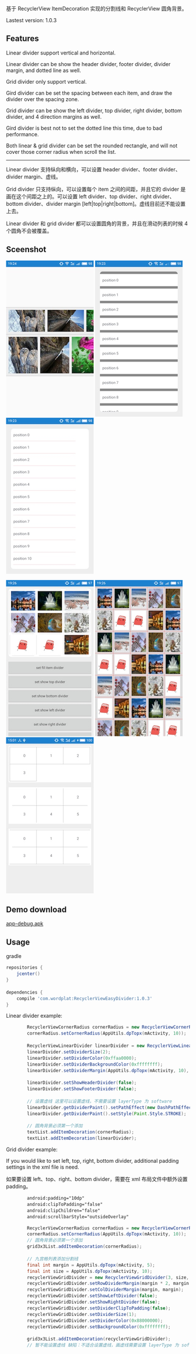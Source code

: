 基于 RecyclerView ItemDecoration 实现的分割线和 RecyclerView 圆角背景。

Lastest version: 1.0.3

## Features

Linear divider support vertical and horizontal.

Linear divider can be show the header divider, footer divider, divider margin, and dotted line as well.

Grid divider only support vertical.

Gird divider can be set the spacing between each item, and draw the divider over the spacing zone.

Grid divider can be show the left divider, top divider, right divider, bottom divider, and 4 direction margins as well.

Gird divider is best not to set the dotted line this time, due to bad performance. 

Both linear & grid divider can be set the rounded rectangle, and will not cover those corner radius when scroll the list.

---

Linear divider 支持纵向和横向，可以设置 header divider、footer divider、divider margin、虚线。

Grid divider 只支持纵向，可以设置每个 item 之间的间距，并且它的 divider 是画在这个间距之上的。可以设置 left divider、top divider、right divider、bottom divider、divider margin [left|top|right|bottom]。虚线目前还不能设置上去。

Linear divider 和 grid divider 都可以设置圆角的背景，并且在滑动列表的时候 4 个圆角不会被覆盖。

## Sceenshot

![](screenshot/S70303-192419.jpg)    ![](screenshot/S70303-192329.jpg)    ![](screenshot/S70303-192342.jpg)

![](screenshot/S70303-19260513.jpg)    ![](screenshot/S70303-192616.jpg)    ![](screenshot/S70304-150102.jpg)

## Demo download

[app-debug.apk](https://github.com/wordplat/RecyclerViewEasyDivider/releases/download/v1.0.3/app-debug.apk)

## Usage

gradle

```groovy
repositories {
    jcenter()
}

dependencies {
    compile 'com.wordplat:RecyclerViewEasyDivider:1.0.3'
}
```

Linear divider example:

```java
        RecyclerViewCornerRadius cornerRadius = new RecyclerViewCornerRadius(textList);
        cornerRadius.setCornerRadius(AppUtils.dpTopx(mActivity, 10));

        RecyclerViewLinearDivider linearDivider = new RecyclerViewLinearDivider(mActivity, LinearLayoutManager.VERTICAL);
        linearDivider.setDividerSize(2);
        linearDivider.setDividerColor(0xffaa0000);
        linearDivider.setDividerBackgroundColor(0xffffffff);
        linearDivider.setDividerMargin(AppUtils.dpTopx(mActivity, 10), AppUtils.dpTopx(mActivity, 55));

        linearDivider.setShowHeaderDivider(false);
        linearDivider.setShowFooterDivider(false);

        // 设置虚线 这里可以设置虚线，不需要设置 layerType 为 software
        linearDivider.getDividerPaint().setPathEffect(new DashPathEffect(new float[] {4, 4}, 0));
        linearDivider.getDividerPaint().setStyle(Paint.Style.STROKE);

        // 圆角背景必须第一个添加
        textList.addItemDecoration(cornerRadius);
        textList.addItemDecoration(linearDivider);
```

Grid divider example:

If you would like to set left, top, right, bottom divider, additional padding settings in the xml file is need.

如果要设置 left、top、right、bottom divider，需要在 xml 布局文件中额外设置 padding。

```Xml
        android:padding="10dp"
        android:clipToPadding="false"
        android:clipChildren="false"
        android:scrollbarStyle="outsideOverlay"
```



```java
        RecyclerViewCornerRadius cornerRadius = new RecyclerViewCornerRadius(grid3x3List);
        cornerRadius.setCornerRadius(AppUtils.dpTopx(mActivity, 10));
        // 圆角背景必须第一个添加
        grid3x3List.addItemDecoration(cornerRadius);

        // 九宫格列表添加分割线
        final int margin = AppUtils.dpTopx(mActivity, 5);
        final int size = AppUtils.dpTopx(mActivity, 10);
        recyclerViewGridDivider = new RecyclerViewGridDivider(3, size, size);
        recyclerViewGridDivider.setRowDividerMargin(margin * 2, margin * 2);
        recyclerViewGridDivider.setColDividerMargin(margin, margin);
        recyclerViewGridDivider.setShowLeftDivider(false);
        recyclerViewGridDivider.setShowRightDivider(false);
        recyclerViewGridDivider.setDividerClipToPadding(false);
        recyclerViewGridDivider.setDividerSize(1);
        recyclerViewGridDivider.setDividerColor(0x88000000);
        recyclerViewGridDivider.setBackgroundColor(0xffffffff);

        grid3x3List.addItemDecoration(recyclerViewGridDivider);
        // 暂不能设置虚线 缺陷：不适合设置虚线，画虚线需要设置 layerType 为 software，滑动列表时性能低下
```

